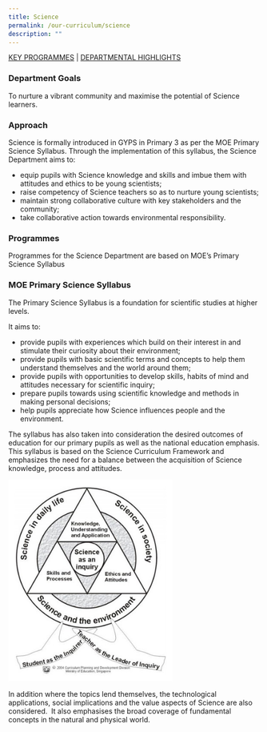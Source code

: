 ```yaml
---
title: Science
permalink: /our-curriculum/science
description: ""
---
```

<a href="#1">KEY PROGRAMMES</a> | <a href="#2">DEPARTMENTAL HIGHLIGHTS</a>

### Department Goals
To nurture a vibrant community and maximise the potential of Science learners.

### Approach
Science is formally introduced in GYPS in Primary 3 as per the MOE Primary Science Syllabus. Through the implementation of this syllabus, the Science Department aims to:

* equip pupils with Science knowledge and skills and imbue them with attitudes and ethics to be young scientists;
* raise competency of Science teachers so as to nurture young scientists;
*  maintain strong collaborative culture with key stakeholders and the community;
*  take collaborative action towards environmental responsibility.

### Programmes
Programmes for the Science Department are based on MOE’s Primary Science Syllabus

### MOE Primary Science Syllabus
The Primary Science Syllabus is a foundation for scientific studies at higher levels.

It aims to:

* provide pupils with experiences which build on their interest in and stimulate their curiosity about their environment;
* provide pupils with basic scientific terms and concepts to help them understand themselves and the world around them;
* provide pupils with opportunities to develop skills, habits of mind and attitudes necessary for scientific inquiry;
* prepare pupils towards using scientific knowledge and methods in making personal decisions;
* help pupils appreciate how Science influences people and the environment.

The syllabus has also taken into consideration the desired outcomes of education for our primary pupils as well as the national education emphasis.  This syllabus is based on the Science Curriculum Framework and emphasizes the need for a balance between the acquisition of Science knowledge, process and attitudes.

<img src="/images/sc001_moe_sc_syllabus_chart.jpeg" 
     style="width:65%">


In addition where the topics lend themselves, the technological applications, social implications and the value aspects of Science are also considered.  It also emphasises the broad coverage of fundamental concepts in the natural and physical world.